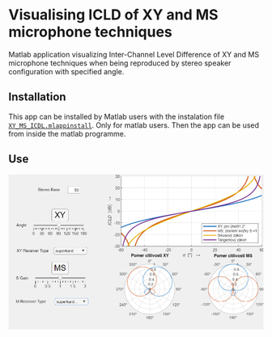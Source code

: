 # Visualising ICLD of XY and MS microphone techniques 
Matlab application visualizing Inter-Channel Level Difference of XY and MS microphone techniques when being reproduced by stereo speaker configuration with specified angle.

## Installation

This app can be installed by Matlab users with the instalation file [`XY_MS_ICDL.mlappinstall`](/XY_MS_ICDL.mlappinstall).
Only for matlab users.
Then the app can be used from inside the matlab programme.

## Use

![Screenshot of the application window with the initial state.](/assets/images/initial_state.png)
